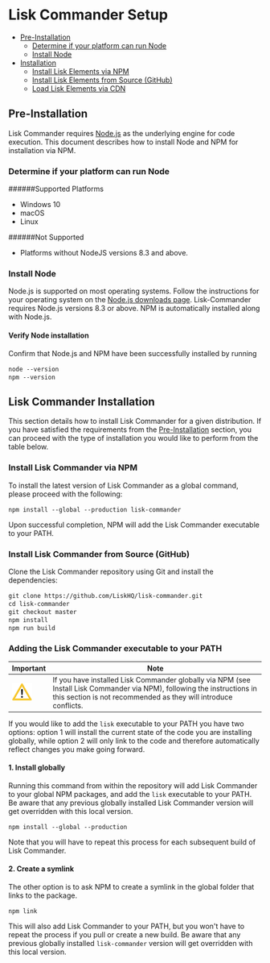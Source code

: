 # Lisk Commander Setup

- [Pre-Installation](#pre-installation)
  - [Determine if your platform can run Node](#determine-if-your-platform-can-run-node)
  - [Install Node](#install-node)
- [Installation](#installation)
  - [Install Lisk Elements via NPM](#install-node)
  - [Install Lisk Elements from Source (GitHub)](#install-node)
  - [Load Lisk Elements via CDN](#install-node)

## Pre-Installation

Lisk Commander requires [Node.js](https://nodejs.org/) as the underlying engine for code execution. This document describes how to install Node and NPM for installation via NPM.

### Determine if your platform can run Node

######Supported Platforms
- Windows 10
- macOS
- Linux

######Not Supported
- Platforms without NodeJS versions 8.3 and above.

### Install Node

Node.js is supported on most operating systems. Follow the instructions for your operating system on the [Node.js downloads page](https://nodejs.org/en/download/). 
Lisk-Commander requires Node.js versions 8.3 or above.
NPM is automatically installed along with Node.js.

#### Verify Node installation

Confirm that Node.js and NPM have been successfully installed by running

```shell
node --version
npm --version
```

## Lisk Commander Installation

This section details how to install Lisk Commander for a given distribution. If you have satisfied the requirements from the [Pre-Installation](#pre-installation) section, you can proceed with the type of installation you would like to perform from the table below.

### Install Lisk Commander via NPM

To install the latest version of Lisk Commander as a global command, please proceed with the following:

```shell
npm install --global --production lisk-commander
```

Upon successful completion, NPM will add the Lisk Commander executable to your PATH.

### Install Lisk Commander from Source (GitHub)

Clone the Lisk Commander repository using Git and install the dependencies:

```shell
git clone https://github.com/LiskHQ/lisk-commander.git
cd lisk-commander
git checkout master
npm install
npm run build
```

### Adding the Lisk Commander executable to your PATH

Important | Note 
--- | --- 
![important note](important-icon.png "Important Note") | If you have installed Lisk Commander globally via NPM (see Install Lisk Commander via NPM), following the instructions in this section is not recommended as they will introduce conflicts.

If you would like to add the `lisk` executable to your PATH you have two options: option 1 will install the current state of the code you are installing globally, while option 2 will only link to the code and therefore automatically reflect changes you make going forward.

#### 1. Install globally

Running this command from within the repository will add Lisk Commander to your global NPM packages, and add the `lisk` executable to your PATH. Be aware that any previous globally installed Lisk Commander version will get overridden with this local version.

```shell
npm install --global --production
```

Note that you will have to repeat this process for each subsequent build of Lisk Commander.

#### 2. Create a symlink

The other option is to ask NPM to create a symlink in the global folder that links to the package.

```shell
npm link
```

This will also add Lisk Commander to your PATH, but you won't have to repeat the process if you pull or create a new build. Be aware that any previous globally installed `lisk-commander` version will get overridden with this local version.
